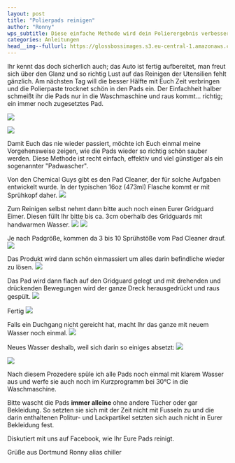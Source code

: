 ```yaml
---
layout: post
title: "Polierpads reinigen"
author: "Ronny"
wps_subtitle: Diese einfache Methode wird dein Polierergebnis verbessern
categories: Anleitungen
head__img--fullurl: https://glossbossimages.s3.eu-central-1.amazonaws.com/chiller/Padreinigung/Padreinigung01.jpg
---
```

Ihr kennt das doch sicherlich auch; das Auto ist fertig aufbereitet, man freut sich über den Glanz und so richtig Lust auf das Reinigen der Utensilien fehlt gänzlich. Am nächsten Tag will die besser Hälfte mit Euch Zeit verbringen und die Polierpaste trocknet schön in den Pads ein. Der Einfachheit halber schmeißt ihr die Pads nur in die Waschmaschine und raus kommt... richtig; ein immer noch zugesetztes Pad. 

![](https://glossbossimages.s3.eu-central-1.amazonaws.com/chiller/Padreinigung/Padreinigung01.jpg)


![](https://glossbossimages.s3.eu-central-1.amazonaws.com/chiller/Padreinigung/Padreinigung04.jpg)

Damit Euch das nie wieder passiert,  möchte ich Euch einmal meine Vorgehensweise zeigen, wie die Pads wieder so richtig schön sauber werden. Diese Methode ist recht einfach, effektiv und viel günstiger als ein sogenannter "Padwascher".

Von den Chemical Guys gibt es den Pad Cleaner, der für solche Aufgaben entwickelt wurde. In der typischen 16oz (473ml) Flasche kommt er mit Sprühkopf daher. 
![](https://glossbossimages.s3.eu-central-1.amazonaws.com/chiller/Padreinigung/Padreinigung02.jpg)


Zum Reinigen selbst nehmt dann bitte auch noch einen Eurer Gridguard Eimer. Diesen füllt Ihr bitte bis ca. 3cm oberhalb des Gridguards mit handwarmen Wasser.
![](https://glossbossimages.s3.eu-central-1.amazonaws.com/chiller/Padreinigung/Padreinigung03.jpg)
![](https://glossbossimages.s3.eu-central-1.amazonaws.com/chiller/Padreinigung/Padreinigung07.jpg)

Je nach Padgröße, kommen da 3 bis 10 Sprühstöße vom Pad Cleaner drauf.
![](https://glossbossimages.s3.eu-central-1.amazonaws.com/chiller/Padreinigung/Padreinigung05.jpg)

Das Produkt wird dann schön einmassiert um alles darin befindliche wieder zu lösen.
![](https://glossbossimages.s3.eu-central-1.amazonaws.com/chiller/Padreinigung/Padreinigung06.jpg)


Das Pad wird dann flach auf den Gridguard gelegt und mit drehenden und drückenden Bewegungen wird der ganze Dreck herausgedrückt und raus gespült.
![](https://glossbossimages.s3.eu-central-1.amazonaws.com/chiller/Padreinigung/Padreinigung08.jpg)

Fertig
![](https://glossbossimages.s3.eu-central-1.amazonaws.com/chiller/Padreinigung/Padreinigung09.jpg)

Falls ein Duchgang nicht gereicht hat, macht Ihr das ganze mit neuem Wasser noch einmal.
![](https://glossbossimages.s3.eu-central-1.amazonaws.com/chiller/Padreinigung/Padreinigung10.jpg)

Neues Wasser deshalb,  weil sich darin so einiges absetzt:
![](https://glossbossimages.s3.eu-central-1.amazonaws.com/chiller/Padreinigung/Padreinigung11.jpg)

![](https://glossbossimages.s3.eu-central-1.amazonaws.com/chiller/Padreinigung/Padreinigung12.jpg)

Nach diesem Prozedere spüle ich alle Pads noch einmal mit klarem Wasser aus und werfe sie auch noch im Kurzprogramm bei 30°C in die Waschmaschine.

Bitte wascht die Pads **immer alleine** ohne andere Tücher oder gar Bekleidung. So setzten sie sich mit der Zeit nicht mit Fusseln zu und die darin enthaltenen Politur- und Lackpartikel setzten sich auch nicht in Eurer Bekleidung fest. 

Diskutiert mit uns auf Facebook, wie Ihr Eure Pads reinigt.

Grüße aus Dortmund
Ronny alias chiller
